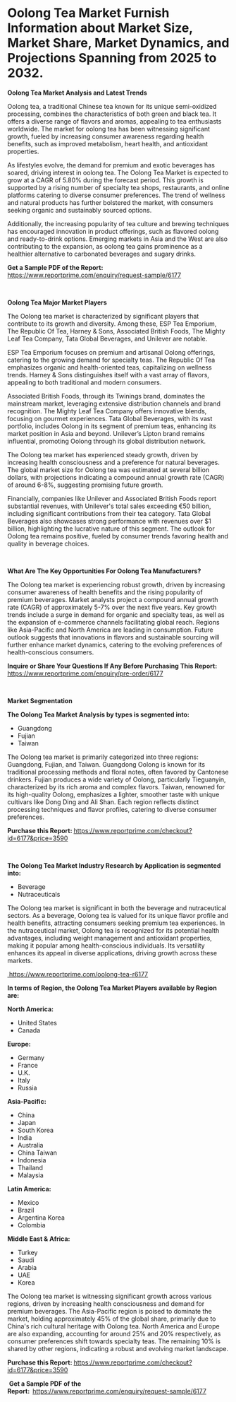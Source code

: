<p><h1>Oolong Tea Market Furnish Information about Market Size, Market Share, Market Dynamics, and Projections Spanning from 2025 to 2032.</h1></p><p><strong>Oolong Tea Market Analysis and Latest Trends</strong></p>
<p><p>Oolong tea, a traditional Chinese tea known for its unique semi-oxidized processing, combines the characteristics of both green and black tea. It offers a diverse range of flavors and aromas, appealing to tea enthusiasts worldwide. The market for oolong tea has been witnessing significant growth, fueled by increasing consumer awareness regarding health benefits, such as improved metabolism, heart health, and antioxidant properties.</p><p>As lifestyles evolve, the demand for premium and exotic beverages has soared, driving interest in oolong tea. The Oolong Tea Market is expected to grow at a CAGR of 5.80% during the forecast period. This growth is supported by a rising number of specialty tea shops, restaurants, and online platforms catering to diverse consumer preferences. The trend of wellness and natural products has further bolstered the market, with consumers seeking organic and sustainably sourced options.</p><p>Additionally, the increasing popularity of tea culture and brewing techniques has encouraged innovation in product offerings, such as flavored oolong and ready-to-drink options. Emerging markets in Asia and the West are also contributing to the expansion, as oolong tea gains prominence as a healthier alternative to carbonated beverages and sugary drinks.</p></p>
<p><strong>Get a Sample PDF of the Report:&nbsp;</strong> <a href="https://www.reportprime.com/enquiry/request-sample/6177?utm_campaign=4522&utm_medium=2&utm_source=Github&utm_content=ia&utm_term=14052025&utm_id=oolong-tea">https://www.reportprime.com/enquiry/request-sample/6177</a></p>
<p>&nbsp;</p>
<p><strong>Oolong Tea Major Market Players</strong></p>
<p><p>The Oolong tea market is characterized by significant players that contribute to its growth and diversity. Among these, ESP Tea Emporium, The Republic Of Tea, Harney & Sons, Associated British Foods, The Mighty Leaf Tea Company, Tata Global Beverages, and Unilever are notable.</p><p>ESP Tea Emporium focuses on premium and artisanal Oolong offerings, catering to the growing demand for specialty teas. The Republic Of Tea emphasizes organic and health-oriented teas, capitalizing on wellness trends. Harney & Sons distinguishes itself with a vast array of flavors, appealing to both traditional and modern consumers.</p><p>Associated British Foods, through its Twinings brand, dominates the mainstream market, leveraging extensive distribution channels and brand recognition. The Mighty Leaf Tea Company offers innovative blends, focusing on gourmet experiences. Tata Global Beverages, with its vast portfolio, includes Oolong in its segment of premium teas, enhancing its market position in Asia and beyond. Unilever’s Lipton brand remains influential, promoting Oolong through its global distribution network.</p><p>The Oolong tea market has experienced steady growth, driven by increasing health consciousness and a preference for natural beverages. The global market size for Oolong tea was estimated at several billion dollars, with projections indicating a compound annual growth rate (CAGR) of around 6-8%, suggesting promising future growth.</p><p>Financially, companies like Unilever and Associated British Foods report substantial revenues, with Unilever's total sales exceeding €50 billion, including significant contributions from their tea category. Tata Global Beverages also showcases strong performance with revenues over $1 billion, highlighting the lucrative nature of this segment. The outlook for Oolong tea remains positive, fueled by consumer trends favoring health and quality in beverage choices.</p></p>
<p>&nbsp;</p>
<p><strong>What Are The Key Opportunities For Oolong Tea Manufacturers?</strong></p>
<p><p>The Oolong tea market is experiencing robust growth, driven by increasing consumer awareness of health benefits and the rising popularity of premium beverages. Market analysts project a compound annual growth rate (CAGR) of approximately 5-7% over the next five years. Key growth trends include a surge in demand for organic and specialty teas, as well as the expansion of e-commerce channels facilitating global reach. Regions like Asia-Pacific and North America are leading in consumption. Future outlook suggests that innovations in flavors and sustainable sourcing will further enhance market dynamics, catering to the evolving preferences of health-conscious consumers.</p></p>
<p><strong>Inquire or Share Your Questions If Any Before Purchasing This Report:</strong> <a href="https://www.reportprime.com/enquiry/pre-order/6177?utm_campaign=4522&utm_medium=2&utm_source=Github&utm_content=ia&utm_term=14052025&utm_id=oolong-tea">https://www.reportprime.com/enquiry/pre-order/6177</a></p>
<p>&nbsp;</p>
<p><strong>Market Segmentation</strong></p>
<p><strong>The Oolong Tea Market Analysis by types is segmented into:</strong></p>
<p><ul><li>Guangdong</li><li>Fujian</li><li>Taiwan</li></ul></p>
<p><p>The Oolong tea market is primarily categorized into three regions: Guangdong, Fujian, and Taiwan. Guangdong Oolong is known for its traditional processing methods and floral notes, often favored by Cantonese drinkers. Fujian produces a wide variety of Oolong, particularly Tieguanyin, characterized by its rich aroma and complex flavors. Taiwan, renowned for its high-quality Oolong, emphasizes a lighter, smoother taste with unique cultivars like Dong Ding and Ali Shan. Each region reflects distinct processing techniques and flavor profiles, catering to diverse consumer preferences.</p></p>
<p><strong>Purchase this Report:&nbsp;</strong><a href="https://www.reportprime.com/checkout?id=6177&price=3590&utm_campaign=4522&utm_medium=2&utm_source=Github&utm_content=ia&utm_term=14052025&utm_id=oolong-tea">https://www.reportprime.com/checkout?id=6177&price=3590</a></p>
<p>&nbsp;</p>
<p><strong>The Oolong Tea Market Industry Research by Application is segmented into:</strong></p>
<p><ul><li>Beverage</li><li>Nutraceuticals</li></ul></p>
<p><p>The Oolong tea market is significant in both the beverage and nutraceutical sectors. As a beverage, Oolong tea is valued for its unique flavor profile and health benefits, attracting consumers seeking premium tea experiences. In the nutraceutical market, Oolong tea is recognized for its potential health advantages, including weight management and antioxidant properties, making it popular among health-conscious individuals. Its versatility enhances its appeal in diverse applications, driving growth across these markets.</p></p>
<p><a href="https://www.reportprime.com/oolong-tea-r6177?utm_campaign=4522&utm_medium=2&utm_source=Github&utm_content=ia&utm_term=14052025&utm_id=oolong-tea">&nbsp;https://www.reportprime.com/oolong-tea-r6177</a></p>
<p><strong>In terms of Region, the Oolong Tea Market Players available by Region are:</strong></p>
<p>
    <p> <strong> North America: </strong>
        <ul>
            <li>United States</li>
            <li>Canada</li>
        </ul>
        </p> 
    <p> <strong> Europe: </strong>
        <ul>
            <li>Germany</li>
            <li>France</li>
            <li>U.K.</li>
            <li>Italy</li>
            <li>Russia</li>
        </ul>
        </p> 
    <p> <strong> Asia-Pacific: </strong>
        <ul>
            <li>China</li>
            <li>Japan</li>
            <li>South Korea</li>
            <li>India</li>
            <li>Australia</li>
            <li>China Taiwan</li>
            <li>Indonesia</li>
            <li>Thailand</li>
            <li>Malaysia</li>
        </ul>
        </p> 
    <p> <strong> Latin America: </strong>
        <ul>
            <li>Mexico</li>
            <li>Brazil</li>
            <li>Argentina Korea</li>
            <li>Colombia</li>
        </ul>
        </p> 
    <p> <strong> Middle East & Africa: </strong>
        <ul>
            <li>Turkey</li>
            <li>Saudi</li>
            <li>Arabia</li>
            <li>UAE</li>
            <li>Korea</li>
        </ul>
    </p>
    </p>
<p><p>The Oolong tea market is witnessing significant growth across various regions, driven by increasing health consciousness and demand for premium beverages. The Asia-Pacific region is poised to dominate the market, holding approximately 45% of the global share, primarily due to China's rich cultural heritage with Oolong tea. North America and Europe are also expanding, accounting for around 25% and 20% respectively, as consumer preferences shift towards specialty teas. The remaining 10% is shared by other regions, indicating a robust and evolving market landscape.</p></p>
<p><strong>Purchase this Report: </strong><a href="https://www.reportprime.com/checkout?id=6177&price=3590&utm_campaign=4522&utm_medium=2&utm_source=Github&utm_content=ia&utm_term=14052025&utm_id=oolong-tea">https://www.reportprime.com/checkout?id=6177&price=3590</a></p>
<p>&nbsp;<strong>Get a Sample PDF of the Report:&nbsp;&nbsp;</strong><a href="https://www.reportprime.com/enquiry/request-sample/6177?utm_campaign=4522&utm_medium=2&utm_source=Github&utm_content=ia&utm_term=14052025&utm_id=oolong-tea">https://www.reportprime.com/enquiry/request-sample/6177</a></p>
<p><strong></strong></p>
<p><p></p><p></p><p></p></p>